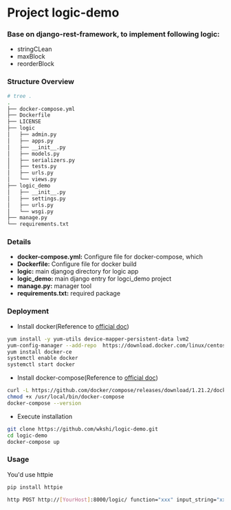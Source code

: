 # Project logic-demo

### Base on django-rest-framework, to implement following logic:
* stringCLean
* maxBlock
* reorderBlock

### Structure Overview
```bash
# tree .
.
├── docker-compose.yml
├── Dockerfile
├── LICENSE
├── logic
│   ├── admin.py
│   ├── apps.py
│   ├── __init__.py
│   ├── models.py
│   ├── serializers.py
│   ├── tests.py
│   ├── urls.py
│   └── views.py
├── logic_demo
│   ├── __init__.py
│   ├── settings.py
│   ├── urls.py
│   └── wsgi.py
├── manage.py
└── requirements.txt
```
### Details
* **docker-compose.yml:** Configure file for docker-compose, which
* **Dockerfile:** Configure file for docker build
* **logic:** main djangog directory for logic app
* **logic_demo:** main django entry for logci_demo project
* **manage.py:** manager tool
* **requirements.txt:** required package

### Deployment
* Install docker(Reference to [official doc](https://docs.docker.com/install/linux/docker-ce/centos/))
```bash
yum install -y yum-utils device-mapper-persistent-data lvm2
yum-config-manager --add-repo  https://download.docker.com/linux/centos/docker-ce.repo
yum install docker-ce
systemctl enable docker
systemctl start docker
```
* Install docker-compose(Reference to [official doc](https://docs.docker.com/compose/install/))
```bash
curl -L https://github.com/docker/compose/releases/download/1.21.2/docker-compose-$(uname -s)-$(uname -m) -o /usr/local/bin/docker-compose
chmod +x /usr/local/bin/docker-compose
docker-compose --version
```
* Execute installation
```bash
git clone https://github.com/wkshi/logic-demo.git
cd logic-demo
docker-compose up
```

### Usage
You'd use httpie
```bash
pip install httpie
```
```bash
http POST http://[YourHost]:8000/logic/ function="xxx" input_string="xxx"
```
